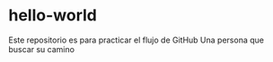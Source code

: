 # hello-world
Este repositorio es para practicar el flujo de GitHub
Una persona que buscar su camino
